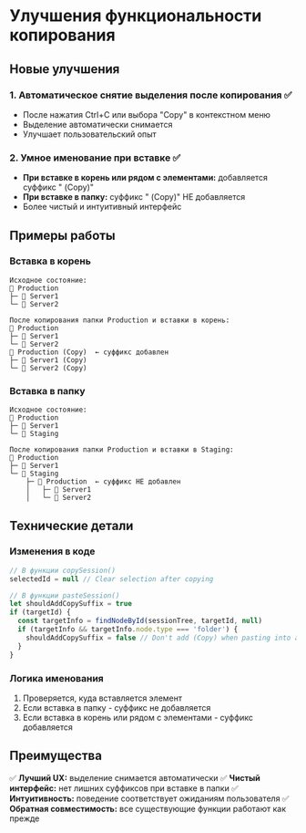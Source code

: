 # Улучшения функциональности копирования

## Новые улучшения

### 1. Автоматическое снятие выделения после копирования ✅
- После нажатия Ctrl+C или выбора "Copy" в контекстном меню
- Выделение автоматически снимается
- Улучшает пользовательский опыт

### 2. Умное именование при вставке ✅
- **При вставке в корень или рядом с элементами:** добавляется суффикс " (Copy)"
- **При вставке в папку:** суффикс " (Copy)" НЕ добавляется
- Более чистый и интуитивный интерфейс

## Примеры работы

### Вставка в корень
```
Исходное состояние:
📁 Production
├─ 🔗 Server1
└─ 🔗 Server2

После копирования папки Production и вставки в корень:
📁 Production
├─ 🔗 Server1
└─ 🔗 Server2
📁 Production (Copy)  ← суффикс добавлен
├─ 🔗 Server1 (Copy)
└─ 🔗 Server2 (Copy)
```

### Вставка в папку
```
Исходное состояние:
📁 Production
├─ 🔗 Server1
└─ 📁 Staging

После копирования папки Production и вставки в Staging:
📁 Production
├─ 🔗 Server1
└─ 📁 Staging
    ├─ 📁 Production  ← суффикс НЕ добавлен
    │   ├─ 🔗 Server1
    │   └─ 🔗 Server2
```

## Технические детали

### Изменения в коде
```javascript
// В функции copySession()
selectedId = null // Clear selection after copying

// В функции pasteSession()
let shouldAddCopySuffix = true
if (targetId) {
  const targetInfo = findNodeById(sessionTree, targetId, null)
  if (targetInfo && targetInfo.node.type === 'folder') {
    shouldAddCopySuffix = false // Don't add (Copy) when pasting into a folder
  }
}
```

### Логика именования
1. Проверяется, куда вставляется элемент
2. Если вставка в папку - суффикс не добавляется
3. Если вставка в корень или рядом с элементами - суффикс добавляется

## Преимущества

✅ **Лучший UX:** выделение снимается автоматически
✅ **Чистый интерфейс:** нет лишних суффиксов при вставке в папки
✅ **Интуитивность:** поведение соответствует ожиданиям пользователя
✅ **Обратная совместимость:** все существующие функции работают как прежде

